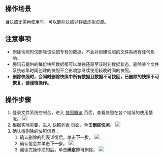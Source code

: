 ## 操作场景

当快照无需再使用时，可以删除快照以释放虚拟资源。


## 注意事项

- 删除快照时仅删除该快照专有的数据，不会对创建快照的文件系统有任何影响。
- 腾讯云提供的每份快照数据都可以单独还原至该时刻数据状态，删除某个文件系统较早时间创建的快照不会影响您继续使用较晚时间的快照。
- **删除快照时，会同时删除快照中所有数据且数据不可找回，已删除的快照不可恢复，请谨慎操作。**



## 操作步骤

1. 登录文件系统控制台，进入 [快照概览](https://console.cloud.tencent.com/cfs/snapshot) 页面，查看快照在各个地域的使用情况。
![](https://qcloudimg.tencent-cloud.cn/raw/220f60b4c33a0f22d23faa2b825fcce4.png)
2. 根据实际需要，进入 [快照列表](https://console.cloud.tencent.com/cfs/snapshot/list?rid=16) 页面，单击**删除快照**。
![](https://qcloudimg.tencent-cloud.cn/raw/5426c9f5e1b7ece91bd3fc2d300fb2b2.png)
3. 确认待删除的快照信息：
	1. 确认删除的列表详情后，单击**下一步**。
	![](https://qcloudimg.tencent-cloud.cn/raw/b5350adab7e7ae70218adf578179ba5f.png)
	2. 确认信息并单击**下一步**。
![](https://qcloudimg.tencent-cloud.cn/raw/430cd1507a9bd6df672ba6d2c6e2cf7e.png)
	3. 阅读完操作须知后，单击**确定**即可删除。
![](https://qcloudimg.tencent-cloud.cn/raw/7261d77d6055b992abe194d4da545ff1.png)




